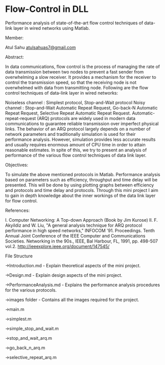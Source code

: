 # Flow-Control in DLL

Performance analysis of state-of-the-art flow control techniques of data-link layer in wired networks using Matlab.

Member:

Atul Sahu  <atulsahuas7@gmail.com>

Abstract:

In data communications, flow control is the process of managing the rate of data transmission between two nodes to prevent a fast sender from overwhelming a slow receiver. It provides a mechanism for the receiver to control the transmission speed, so that the receiving node is not overwhelmed with data from transmitting node.
Following are the flow control techniques of data-link layer in wired networks:


Noiseless channel : Simplest protocol, Stop-and-Wait protocol
Noisy channel : Stop-and-Wait Automatic Repeat Request, Go-back-N Automatic Repeat Request, Selective Repeat Automatic Repeat Request.
Automatic-repeat-request (ARQ) protocols are widely used in modern data communications to guarantee reliable transmission over imperfect physical links. The behavior of an ARQ protocol largely depends on a number of network parameters and traditionally simulation is used for their performance analysis. However, simulation provides less accurate results and usually requires enormous amount of CPU time in order to attain reasonable estimates. In spite of this, we try to present an analysis of performance of the various flow control techniques of data link layer.

Objectives:

To simulate the above mentioned protocols in Matlab.
Performance analysis based on parameters such as efficiency, throughput and time delay will be presented. This will be done by using plotting graphs between efficiency and protocols and time delay and protocols.
Through this mini project I aim to gain in depth knowledge about the inner workings of the data link layer for flow control.

References:

I.  Computer Networking: A Top-down Approach (Book by Jim Kurose)
II. F. Akyildiz and W. Liu, "A general analysis technique for ARQ protocol performance in high speed networks," INFOCOM '91. Proceedings. Tenth Annual Joint Conference of the IEEE Computer and Communications Societies. Networking in the 90s., IEEE, Bal Harbour, FL, 1991, pp. 498-507 vol.2.
http://ieeexplore.ieee.org/document/147545/

File Structure

->Introduction.md - Explain theoretical aspects of the mini project.

->Design.md - Explain design aspects of the mini project.

->PerformanceAnalysis.md - Explains the performance analysis procedures for the various protocols.

->images folder - Contains all the images required for the project.

->main.m

->simplest.m

->simple_stop_and_wait.m

->stop_and_wait_arq.m

->go_back_n_arq.m

->selective_repeat_arq.m

